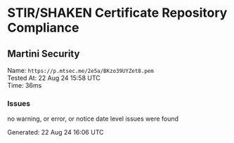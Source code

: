 # STIR/SHAKEN Certificate Repository Compliance

## Martini Security

Name: `https://p.mtsec.me/2e5a/BKzo39UYZet8.pem`\
Tested At: 22 Aug 24 15:58 UTC\
Time: 36ms

### Issues

no warning, or error, or notice date level issues were found

Generated: 22 Aug 24 16:06 UTC